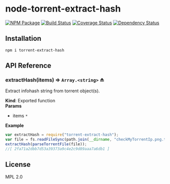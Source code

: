 node-torrent-extract-hash
==========================================================================================
[![NPM Package](https://img.shields.io/npm/v/torrent-extract-hash.svg)](https://www.npmjs.org/package/torrent-extract-hash)
[![Build Status](https://travis-ci.org/vonthar/node-torrent-extract-hash.svg?branch=master)](https://travis-ci.org/vonthar/node-torrent-extract-hash/branches)
[![Coverage Status](https://coveralls.io/repos/github/vonthar/node-torrent-extract-hash/badge.svg?branch=master)](https://coveralls.io/github/vonthar/node-torrent-extract-hash?branch=master)
[![Dependency Status](https://david-dm.org/vonthar/node-torrent-extract-hash.svg)](https://david-dm.org/vonthar/node-torrent-extract-hash)

Installation
------------
`npm i torrent-extract-hash`


API Reference
-------------
<a name="exp_module_torrent-extract-hash--extractHash"></a>

### extractHash(items) ⇒ <code>Array.&lt;string&gt;</code> ⏏
Extract infohash string from torrent object(s).

**Kind**: Exported function  
**Params**

- items <code>\*</code>

**Example**  
```js
var extractHash = require("torrent-extract-hash");
var file = fs.readFileSync(path.join(__dirname, "checkMyTorrentIp.png.torrent"));
extractHash(parseTorrentFile(file));
//[ 2fa71a2dbb7d53a39373a9c4e2c9d89aaa7a6db1 ]
```


License
-------
MPL 2.0
